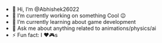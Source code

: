 - 👋 Hi, I’m @Abhishek26022
- 👀 I’m currently working on something Cool 😉
- 🌱 I’m currently learning about game development
- 💞️ Ask me about anything related to animations/physics/ai
- ⚡ Fun fact: I ❤🎮s

<!---
Abhishek26022/Abhishek26022 is a ✨ special ✨ repository because its `README.md` (this file) appears on your GitHub profile.
You can click the Preview link to take a look at your changes.
--->
